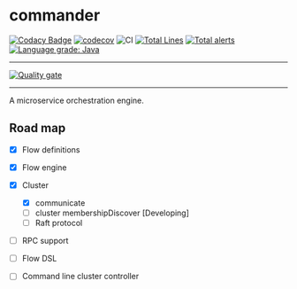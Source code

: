 # commander

[![Codacy Badge](https://api.codacy.com/project/badge/Grade/d670fd2f660d4b5b9966292545208e9d)](https://app.codacy.com/manual/182148432/commander?utm_source=github.com&utm_medium=referral&utm_content=ynfeng/commander&utm_campaign=Badge_Grade_Dashboard)
[![codecov](https://codecov.io/gh/ynfeng/commander/branch/master/graph/badge.svg)](https://codecov.io/gh/ynfeng/commander)
![CI](https://github.com/ynfeng/commander/workflows/CI/badge.svg)
[![Total Lines](https://tokei.rs/b1/github/ynfeng/commander?category=lines)](https://github.com/ynfeng/commander)
[![Total alerts](https://img.shields.io/lgtm/alerts/g/ynfeng/commander.svg?logo=lgtm&logoWidth=18)](https://lgtm.com/projects/g/ynfeng/commander/alerts/)
[![Language grade: Java](https://img.shields.io/lgtm/grade/java/g/ynfeng/commander.svg?logo=lgtm&logoWidth=18)](https://lgtm.com/projects/g/ynfeng/commander/context:java)

------

[![Quality gate](https://sonarcloud.io/api/project_badges/quality_gate?project=ynfeng_commander)](https://sonarcloud.io/dashboard?id=ynfeng_commander)

------

A microservice orchestration engine.

## Road map

* [X] Flow definitions
* [X] Flow engine
* [X] Cluster
    * [X] communicate
    * [ ] cluster membershipDiscover [Developing]
    * [ ] Raft protocol
* [ ] RPC support
* [ ] Flow DSL
* [ ] Command line cluster controller


